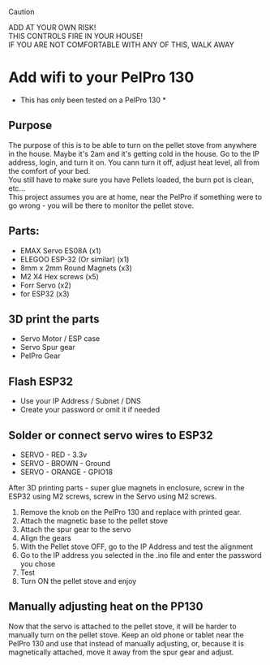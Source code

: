 > [!CAUTION]
> ADD AT YOUR OWN RISK! <br>
> THIS CONTROLS FIRE IN YOUR HOUSE!<br>
> IF YOU ARE NOT COMFORTABLE WITH ANY OF THIS, WALK AWAY

# Add wifi to your PelPro 130
* This has only been tested on a PelPro 130 *

## Purpose
The purpose of this is to be able to turn on the pellet stove from anywhere in the house. Maybe it's 2am and it's getting cold in the house. Go to the IP address, login, and turn it on. You cann turn it off, adjust heat level, all from the comfort of your bed.<br>
You still have to make sure you have Pellets loaded, the burn pot is clean, etc... <br>
This project assumes you are at home, near the PelPro if something were to go wrong - you will be there to monitor the pellet stove.

## Parts: 
- EMAX Servo ES08A (x1)
- ELEGOO ESP-32 (Or similar) (x1)
- 8mm x 2mm Round Magnets (x3)
- M2 X4 Hex screws (x5)
-   Forr Servo (x2)
-   for ESP32 (x3)

## 3D print the parts
- Servo Motor / ESP case
- Servo Spur gear
- PelPro Gear

## Flash ESP32
- Use your IP Address / Subnet / DNS
- Create your password or omit it if needed

## Solder or connect servo wires to ESP32
- SERVO  -  RED    -  3.3v
- SERVO  -  BROWN  -  Ground
- SERVO  -  ORANGE -  GPIO18

After 3D printing parts - super glue magnets in enclosure, screw in the ESP32 using M2 screws, screw in the Servo using M2 screws.

1. Remove the knob on the PelPro 130 and replace with printed gear.
2. Attach the magnetic base to the pellet stove
3. Attach the spur gear to the servo
4. Align the gears
5. With the Pellet stove OFF, go to the IP Address and test the alignment
6. Go to the IP address you selected in the .ino file and enter the password you chose
7. Test
8. Turn ON the pellet stove and enjoy

## Manually adjusting heat on the PP130
Now that the servo is attached to the pellet stove, it will be harder to manually turn on the pellet stove. Keep an old phone or tablet near the PelPro 130 and use that instead of manually adjusting, or, because it is magnetically attached, move it away from the spur gear and adjust. 
